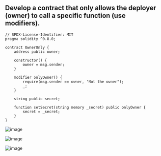 
## Develop a contract that only allows the deployer (owner) to call a specific function (use modifiers).
```
// SPDX-License-Identifier: MIT
pragma solidity ^0.8.0;

contract OwnerOnly {
    address public owner;

    constructor() {
        owner = msg.sender;
    }

    modifier onlyOwner() {
        require(msg.sender == owner, "Not the owner");
        _;
    }

    string public secret;

    function setSecret(string memory _secret) public onlyOwner {
        secret = _secret;
    }
}

```
![image](https://github.com/user-attachments/assets/c72ed9a9-1e10-433f-ae73-2ef657a3a936)

![image](https://github.com/user-attachments/assets/94bf1ca3-7591-4661-bb28-79ef7c2b1061)

![image](https://github.com/user-attachments/assets/615c99f8-6e87-4329-93f9-9263a0b077a8)


